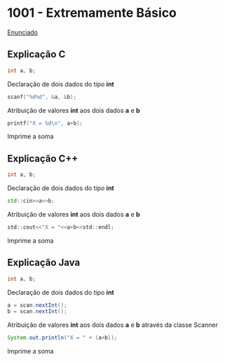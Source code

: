 # 1001 - Extremamente Básico
[Enunciado](https://www.beecrowd.com.br/repository/UOJ_1001.html)
## Explicação C
```c
int a, b;
```
Declaração de dois dados do tipo **int**
```c
scanf("%d%d", &a, &b);
```
Atribuição de valores **int** aos dois dados **a** e **b**
```c
printf("X = %d\n", a+b);
```
Imprime a soma

## Explicação C++
```cpp
int a, b;
```
Declaração de dois dados do tipo **int**
```cpp
std::cin>>a>>b;
```
Atribuição de valores **int** aos dois dados **a** e **b**
```c
std::cout<<"X = "<<a+b<<std::endl;
```
Imprime a soma

## Explicação Java
```java
int a, b;
```
Declaração de dois dados do tipo **int**
```java
a = scan.nextInt();
b = scan.nextInt();
```
Atribuição de valores **int** aos dois dados **a** e **b** através da classe Scanner
```java
System.out.println("X = " + (a+b));
```
Imprime a soma